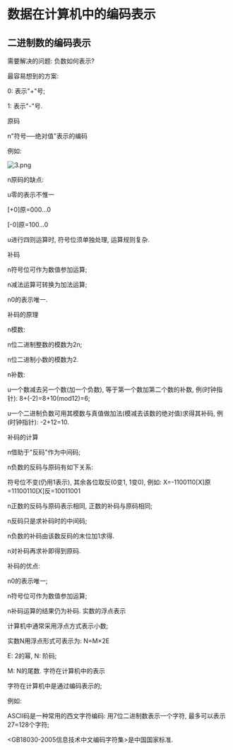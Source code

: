 # 数据在计算机中的编码表示

## 二进制数的编码表示

需要解决的问题: 负数如何表示?

最容易想到的方案:

0: 表示"+"号;

1: 表示"-"号.

原码

n"符号──绝对值"表示的编码

例如:

![3.png](http://sc0.ykt.io/ue_i/20191116/1195544525414731776.png)

n原码的缺点:

u零的表示不惟一

[+0]原=000...0

[-0]原=100...0

u进行四则运算时, 符号位须单独处理, 运算规则复杂.

补码

n符号位可作为数值参加运算;

n减法运算可转换为加法运算;

n0的表示唯一.

补码的原理

n模数:

n位二进制整数的模数为2n;

n位二进制小数的模数为2.

n补数:

u一个数减去另一个数(加一个负数), 等于第一个数加第二个数的补数, 例(时钟指针): 8+(-2)=8+10(mod12)=6;

u一个二进制负数可用其模数与真值做加法(模减去该数的绝对值)求得其补码, 例(时钟指针): -2+12=10.

补码的计算

n借助于"反码"作为中间码;

n负数的反码与原码有如下关系:

符号位不变(仍用1表示), 其余各位取反(0变1, 1变0), 例如:
X=-1100110[X]原=11100110[X]反=10011001

n正数的反码与原码表示相同, 正数的补码与原码相同;

n反码只是求补码时的中间码;

n负数的补码由该数反码的末位加1求得.

n对补码再求补即得到原码.

补码的优点:

n0的表示唯一;

n符号位可作为数值参加运算;

n补码运算的结果仍为补码.
实数的浮点表示

计算机中通常采用浮点方式表示小数;

实数N用浮点形式可表示为: N=M×2E

E: 2的幂, N: 阶码;

M: N的尾数.
字符在计算机中的表示

字符在计算机中是通过编码表示的;

例如:

ASCII码是一种常用的西文字符编码: 用7位二进制数表示一个字符, 最多可以表示27=128个字符;

<GB18030-2005信息技术中文编码字符集>是中国国家标准.
